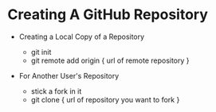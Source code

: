 # Creating A GitHub Repository

-   Creating a Local Copy of a Repository
    -   git init
    -   git remote add origin { url of remote repository }

-   For Another User's Repository
    -   stick a fork in it
    - git clone { url of repository you want to fork }